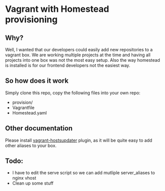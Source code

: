 # Vagrant with Homestead provisioning

## Why?
Well, I wanted that our developers could easily add new repositories to a vagrant box. We are working multiple projects
at the time and having all projects into one box was not the most easy setup. Also the way homestead is installed is for
our frontend developers not the easiest way.

## So how does it work
Simply clone this repo, copy the following files into your own repo:
- provision/
- Vagrantfile
- Homestead.yaml

## Other documentation
Please install [vagrant-hostsupdater](https://github.com/cogitatio/vagrant-hostsupdater) plugin, as it will be
quite easy to add other aliases to your box.

## Todo:
- I have to edit the serve script so we can add mutliple server_aliases to nginx vhost
- Clean up some stuff